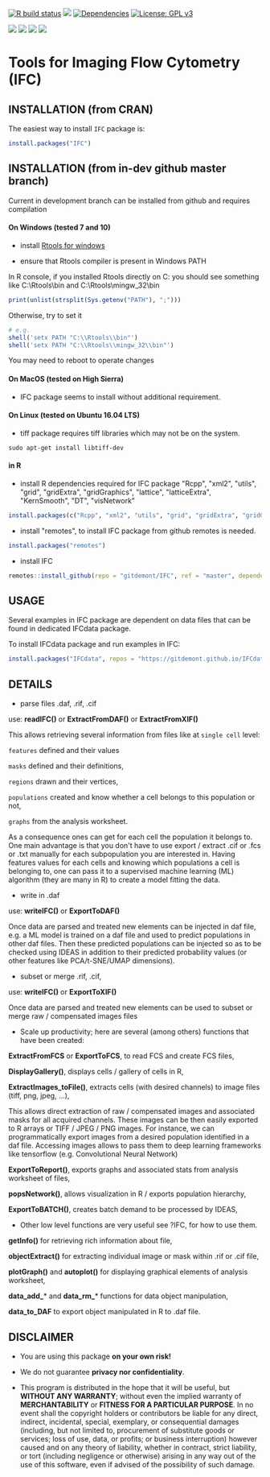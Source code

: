 <!-- badges: start -->
[![R build status](https://github.com/gitdemont/IFC/workflows/R-CMD-check/badge.svg)](https://github.com/gitdemont/IFC/actions)
[![](https://img.shields.io/github/last-commit/gitdemont/IFC.svg)](https://github.com/gitdemont/IFC/commits/master)
[![Dependencies](https://tinyverse.netlify.com/badge/IFC)](https://cran.r-project.org/package=IFC)
[![License: GPL v3](https://img.shields.io/badge/License-GPL%20v3-blue.svg)](http://www.gnu.org/licenses/gpl-3.0)

[![](https://img.shields.io/github/languages/code-size/gitdemont/IFC.svg)](https://github.com/gitdemont/IFC)
[![](http://cranlogs.r-pkg.org/badges/grand-total/IFC?color=blue)](https://cran.r-project.org/package=IFC)
[![](http://cranlogs.r-pkg.org/badges/last-month/IFC?color=green)](https://cran.r-project.org/package=IFC)
[![](http://cranlogs.r-pkg.org/badges/last-week/IFC?color=yellow)](https://cran.r-project.org/package=IFC)
<!-- badges: end -->

# Tools for Imaging Flow Cytometry (IFC)

## INSTALLATION (from CRAN)

The easiest way to install `IFC` package is:

```R
install.packages("IFC")
```

## INSTALLATION (from **in-dev** github master branch)

Current in development branch can be installed from github and requires compilation

#### On Windows (tested 7 and 10)

- install [Rtools for windows](https://cran.r-project.org/bin/windows/Rtools/)

- ensure that Rtools compiler is present in Windows PATH

In R console, if you installed Rtools directly on C: you should see something like C:\\Rtools\\bin and C:\\Rtools\\mingw_32\\bin 

```R
print(unlist(strsplit(Sys.getenv("PATH"), ";")))
```

Otherwise, try to set it

```R
# e.g.
shell('setx PATH "C:\\Rtools\\bin"')
shell('setx PATH "C:\\Rtools\\mingw_32\\bin"')
```

You may need to reboot to operate changes

#### On MacOS (tested on High Sierra)

- IFC package seems to install without additional requirement.

#### On Linux (tested on Ubuntu 16.04 LTS)

- tiff package requires tiff libraries which may not be on the system.

```terminal
sudo apt-get install libtiff-dev
```

#### in R

- install R dependencies required for IFC package
"Rcpp", "xml2", "utils", "grid", "gridExtra", "gridGraphics", "lattice", "latticeExtra", "KernSmooth", "DT", "visNetwork"

```R
install.packages(c("Rcpp", "xml2", "utils", "grid", "gridExtra", "gridGraphics", "lattice", "latticeExtra", "KernSmooth", "DT", "visNetwork"))
```

- install "remotes", to install IFC package from github remotes is needed.

```R
install.packages("remotes")
```

- install IFC

```R
remotes::install_github(repo = "gitdemont/IFC", ref = "master", dependencies = FALSE)
```

## USAGE

Several examples in IFC package are dependent on data files that can be found in dedicated IFCdata package.

To install IFCdata package and run examples in IFC:

```R
install.packages("IFCdata", repos = "https://gitdemont.github.io/IFCdata/", type = "source")
```

## DETAILS

- parse files .daf, .rif, .cif

use: **readIFC()** or **ExtractFromDAF()** or **ExtractFromXIF()**

This allows retrieving several information from files like at `single cell` level: 

`features` defined and their values

`masks` defined and their definitions,

`regions` drawn and their vertices,

`populations` created and know whether a cell belongs to this population or not,

`graphs` from the analysis worksheet.

As a consequence ones can get for each cell the population it belongs to. 
One main advantage is that you don't have to use export / extract .cif or .fcs or .txt manually for each subpopulation you are interested in.
Having features values for each cells and knowing which populations a cell is belonging to, one can pass it to a supervised machine learning (ML) algorithm (they are many in R) to create a model fitting the data.

- write in .daf

use: **writeIFC()** or **ExportToDAF()**

Once data are parsed and treated new elements can be injected in daf file, e.g. a ML model is trained on a daf file and used to predict populations in other daf files.
Then these predicted populations can be injected so as to be checked using IDEAS in addition to their predicted probability values (or other features like PCA/t-SNE/UMAP dimensions).

- subset or merge .rif, .cif,

use: **writeIFC()** or **ExportToXIF()**

Once data are parsed and treated new elements can be used to subset or merge raw / compensated images files

- Scale up productivity; here are several (among others) functions that have been created:

**ExtractFromFCS** or **ExportToFCS**, to read FCS and create FCS files,

**DisplayGallery()**, displays cells / gallery of cells in R,

**ExtractImages_toFile()**, extracts cells (with desired channels) to image files (tiff, png, jpeg, …),

This allows direct extraction of raw / compensated images and associated masks for all acquired channels. These images can be then easily exported to R arrays or TIFF / JPEG / PNG images.
For instance, we can programmatically export images from a desired population identified in a daf file.
Accessing images allows to pass them to deep learning frameworks like tensorflow (e.g. Convolutional Neural Network)

**ExportToReport()**, exports graphs and associated stats from analysis worksheet of files,

**popsNetwork()**, allows visualization in R / exports population hierarchy,

**ExportToBATCH()**, creates batch demand to be processed by IDEAS,

- Other low level functions are very useful see ?IFC, for how to use them.

**getInfo()** for retrieving rich information about file,

**objectExtract()** for extracting individual image or mask within .rif or .cif file,

**plotGraph()** and  **autoplot()** for displaying graphical elements of analysis worksheet,

**data_add_*** and **data_rm_*** functions for data object manipulation,

**data_to_DAF** to export object manipulated in R to .daf file.

## DISCLAIMER

- You are using this package **on your own risk!**

- We do not guarantee **privacy nor confidentiality**.

- This program is distributed in the hope that it will be useful, but **WITHOUT ANY WARRANTY**; without even the implied warranty of **MERCHANTABILITY** or **FITNESS FOR A PARTICULAR PURPOSE**. In no event shall the copyright holders or contributors be liable for any direct, indirect, incidental, special, exemplary, or consequential damages (including, but not limited to, procurement of substitute goods or services; loss of use, data, or profits; or business interruption) however caused and on any theory of liability, whether in contract, strict liability, or tort (including negligence or otherwise) arising in any way out of the use of this software, even if advised of the possibility of such damage.
